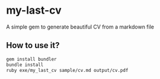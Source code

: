 # my-last-cv
A simple gem to generate beautiful CV from a markdown file

## How to use it?
```bash
gem install bundler
bundle install
ruby exe/my_last_cv sample/cv.md output/cv.pdf
```
